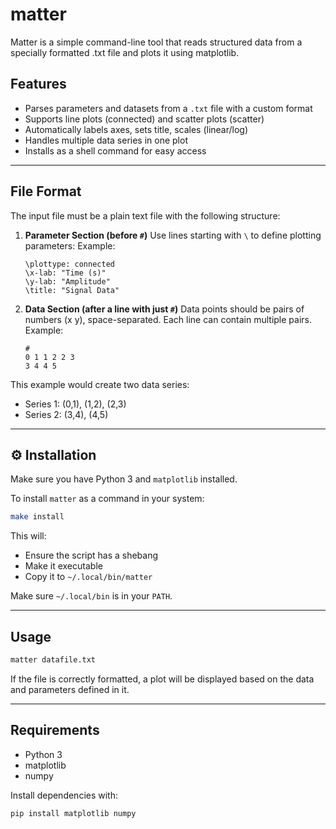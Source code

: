 # matter

Matter is a simple command-line tool that reads structured data from a specially formatted .txt file and plots it using matplotlib.

## Features

* Parses parameters and datasets from a `.txt` file with a custom format
* Supports line plots (connected) and scatter plots (scatter)
* Automatically labels axes, sets title, scales (linear/log)
* Handles multiple data series in one plot
* Installs as a shell command for easy access

---

## File Format

The input file must be a plain text file with the following structure:

1. **Parameter Section (before `#`)**
   Use lines starting with `\` to define plotting parameters:
   Example:

   ```
   \plottype: connected
   \x-lab: "Time (s)"
   \y-lab: "Amplitude"
   \title: "Signal Data"
   ```

2. **Data Section (after a line with just `#`)**
   Data points should be pairs of numbers (x y), space-separated.
   Each line can contain multiple pairs.
   Example:

   ```
   #
   0 1 1 2 2 3
   3 4 4 5
   ```

This example would create two data series:

* Series 1: (0,1), (1,2), (2,3)
* Series 2: (3,4), (4,5)

---

## ⚙️ Installation

Make sure you have Python 3 and `matplotlib` installed.

To install `matter` as a command in your system:

```bash
make install
```

This will:

* Ensure the script has a shebang
* Make it executable
* Copy it to `~/.local/bin/matter`

Make sure `~/.local/bin` is in your `PATH`.

---

## Usage

```bash
matter datafile.txt
```

If the file is correctly formatted, a plot will be displayed based on the data and parameters defined in it.

---


## Requirements

* Python 3
* matplotlib
* numpy

Install dependencies with:

```bash
pip install matplotlib numpy
```
